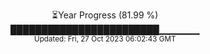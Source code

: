 <p align="center">
⏳Year Progress (81.99 %) <br>
████████████████████████▁▁▁▁▁▁ <br>
<sub>Updated: Fri, 27 Oct 2023 06:02:43 GMT</sub>
</p>

